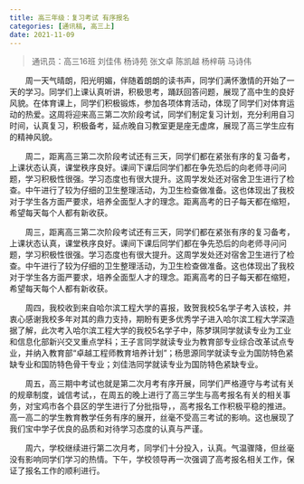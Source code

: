 ```yaml
---
title: 高三年级：复习考试 有序报名
categories: [通讯稿, 高三上]
date: 2021-11-09
---
```


> 通讯员：高三16班 刘佳伟 杨诗苑 张文卓 陈凯越 杨梓萌 马诗伟

　　周一天气晴朗，阳光明媚，伴随着朗朗的读书声，同学们满怀激情的开始了一天的学习。同学们上课认真听讲，积极思考，踊跃回答问题，展现了高中生的良好风貌。在体育课上，同学们积极锻炼，参加各项体育活动，体现了同学们对体育运动的热爱。这周将迎来高三第二次阶段考试，同学们制定复习计划，充分利用自习时间，认真复习，积极备考，延点晚自习教室更是座无虚席，展现了高三学生应有的精神风貌。

　　周二，距离高三第二次阶段考试还有三天，同学们都在紧张有序的复习备考，上课状态认真，课堂秩序良好。课间下课后同学们都在争先恐后的向老师寻问问题，学习积极性很强。学习态度也有很大提升。这周学发处还对宿舍卫生进行了检查。中午进行了较为仔细的卫生整理活动，为卫生检查做准备。这也体现出了我校对于学生各方面严要求，培养全面型人才的理念。距离高考的日子每天都在缩短，希望每天每个人都有新收获。

　　周三，距离高三第二次阶段考试还有三天，同学们都在紧张有序的复习备考，上课状态认真，课堂秩序良好。课间下课后同学们都在争先恐后的向老师寻问问题，学习积极性很强。学习态度也有很大提升。这周学发处还对宿舍卫生进行了检查。中午进行了较为仔细的卫生整理活动，为卫生检查做准备。这也体现出了我校对于学生各方面严要求，培养全面型人才的理念。距离高考的日子每天都在缩短，希望每天每个人都有新收获。

　　周四，我校收到来自哈尔滨工程大学的喜报，致贺我校5名学子考入该校，并衷心感谢我校多年对其的鼎力支持，期盼有更多优秀学子进入哈尔滨工程大学深造据了解，此次考入哈尔滨工程大学的我校5名学子中，陈梦琪同学就读专业为工业和信息化部新兴交叉重点学科；王子言同学就读专业为教育部专业综合改革试点专业，并纳入教育部“卓越工程师教育培养计划”；杨思源同学就读专业为国防特色紧缺专业和国防特色骨干专业；刘佳浩同学就读专业为国防特色紧缺专业。

　　周五，高三期中考试也就是第二次月考有序开展，同学们严格遵守与考试有关的规章制度，诚信考试，，在周五的晚上进行了高三学生与高考报名有关的相关事务，对宝鸡市各个县区的学生进行了分批指导，，高考报名工作积极平稳的推进。高一高二的学生教育教学任务有序的展开，丝毫不受高三考试的影响。这也展现了我们宝中学子优良的品质和对待学习态度的认真与严谨。

　　周六，学校继续进行第二次月考，同学们十分投入，认真。气温骤降，但丝毫没有影响同学们学习的热情。下午，学校领导再一次强调了高考报名相关工作，保证了报名工作的顺利进行。
